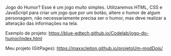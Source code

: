 Jogo do Humor?
Esse é um jogo muito simples. Utilizaremos HTML, CSS e JavaScript para criar um jogo que por um botão, altere o humor de algum personagem, não necessariamente precisa ser o humor, mas deve realizar a alteração das informações na tela.

Exemplo de projeto:
https://blue-edtech.github.io/Codelab/jogo-do-humor/index.html

Meu projeto (GitPages):
https://maxxcleiton.github.io/projetoUm-modDois/
